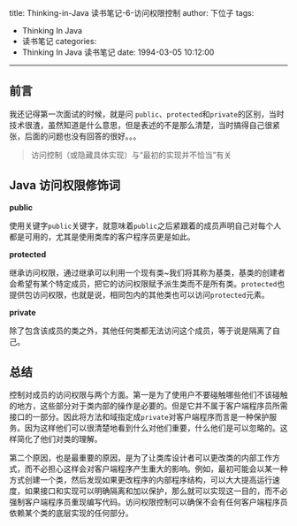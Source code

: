 title: Thinking-in-Java 读书笔记-6-访问权限控制
author: 下位子
tags:
  - Thinking In Java
  - 读书笔记
categories:
  - Thinking In Java 读书笔记
date: 1994-03-05 10:12:00
---
## 前言

我还记得第一次面试的时候，就是问 `public`、`protected`和`private`的区别，当时技术很渣，虽然知道是什么意思，但是表述的不是那么清楚，当时搞得自己很紧张，后面的问题也没有回答的很好。。。

> 访问控制（或隐藏具体实现）与“最初的实现并不恰当”有关

## Java 访问权限修饰词

**public**

使用关键字`public`关键字，就意味着`public`之后紧跟着的成员声明自己对每个人都是可用的，尤其是使用类库的客户程序员更是如此。

**protected**

继承访问权限，通过继承可以利用一个现有类~我们将其称为基类，基类的创建者会希望有某个特定成员，把它的访问权限赋予派生类而不是所有类。`protected`也提供包访问权限，也就是说，相同包内的其他类也可以访问`protected`元素。

**private**

除了包含该成员的类之外，其他任何类都无法访问这个成员，等于说是隔离了自己。

<!-- more -->

## 总结

控制对成员的访问权限与两个方面。第一是为了使用户不要碰触哪些他们不该碰触的地方，这些部分对于类内部的操作是必要的。但是它并不属于客户端程序员所需接口的一部分。因此将方法和域指定成`private`对客户端程序而言是一种保护服务。因为这样他们可以很清楚地看到什么对他们重要，什么他们是可以忽略的。这样简化了他们对类的理解。

第二个原因，也是最重要的原因，是为了让类库设计者可以更改类的内部工作方式，而不必担心这样会对客户端程序产生重大的影响。例如，最初可能会以某一种方式创建一个类，然后发现如果更改程序的内部程序结构，可以大大提高运行速度，如果接口和实现可以明确隔离和加以保护，那么就可以实现这一目的，而不必强制客户端程序员重现编写代码。访问权限控制可以确保不会有任何客户端程序员依赖某个类的底层实现的任何部分。